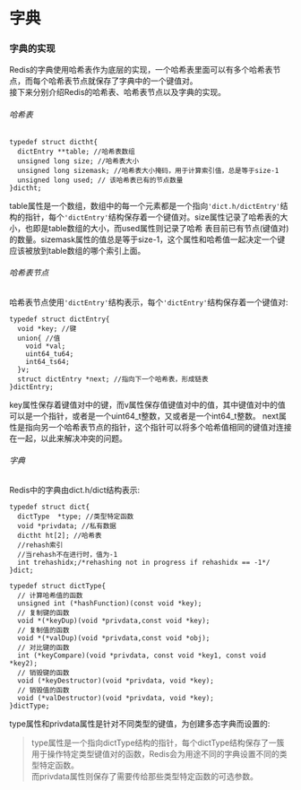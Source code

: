 # 字典
### 字典的实现
Redis的字典使用哈希表作为底层的实现，一个哈希表里面可以有多个哈希表节点，而每个哈希表节点就保存了字典中的一个键值对。  
接下来分别介绍Redis的哈希表、哈希表节点以及字典的实现。

###### 哈希表
```
typedef struct dictht{
  dictEntry **table; //哈希表数组
  unsigned long size; //哈希表大小
  unsigned long sizemask; //哈希表大小掩码，用于计算索引值，总是等于size-1
  unsigned long used; // 该哈希表已有的节点数量
}dictht;
```
table属性是一个数组，数组中的每一个元素都是一个指向` 'dict.h/dictEntry' `结构的指针，每个` 'dictEntry' `结构保存着一个键值对。size属性记录了哈希表的大小，也即是table数组的大小，而used属性则记录了哈希
表目前已有节点(键值对)的数量。sizemask属性的值总是等于size-1，这个属性和哈希值一起决定一个键应该被放到table数组的哪个索引上面。

###### 哈希表节点
哈希表节点使用` 'dictEntry' `结构表示，每个` 'dictEntry' `结构保存着一个键值对:
```
typedef struct dictEntry{
  void *key; //键
  union{ //值
    void *val; 
    uint64_tu64;
    int64_ts64;
  }v;
  struct dictEntry *next; //指向下一个哈希表，形成链表
}dictEntry;
```
key属性保存着键值对中的键，而v属性保存值键值对中的值，其中键值对中的值可以是一个指针，或者是一个uint64_t整数，又或者是一个int64_t整数。
next属性是指向另一个哈希表节点的指针，这个指针可以将多个哈希值相同的键值对连接在一起，以此来解决冲突的问题。

###### 字典
Redis中的字典由dict.h/dict结构表示:
```
typedef struct dict{
  dictType  *type; //类型特定函数
  void *privdata; //私有数据
  dictht ht[2]; //哈希表
  //rehash索引
  //当rehash不在进行时，值为-1
  int trehashidx;/*rehashing not in progress if rehashidx == -1*/
}dict;

typedef struct dictType{
  // 计算哈希值的函数
  unsigned int (*hashFunction)(const void *key);
  // 复制键的函数
  void *(*keyDup)(void *privdata,const void *key);
  // 复制值的函数
  void *(*valDup)(void *privdata,const void *obj);
  // 对比键的函数
  int (*keyCompare)(void *privdata, const void *key1, const void *key2);
  // 销毁键的函数
  void (*keyDestructor)(void *privdata, void *key);
  // 销毁值的函数
  void (*valDestructor)(void *privdata, void *key);
}dictType;
```
type属性和privdata属性是针对不同类型的键值，为创建多态字典而设置的:
>type属性是一个指向dictType结构的指针，每个dictType结构保存了一簇用于操作特定类型键值对的函数，Redis会为用途不同的字典设置不同的类型特定函数。  
>而privdata属性则保存了需要传给那些类型特定函数的可选参数。


